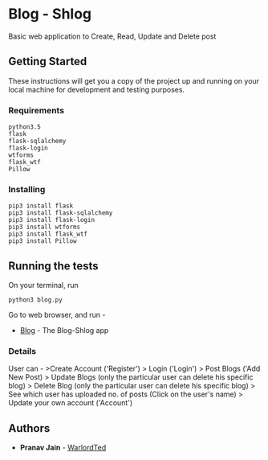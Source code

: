 # Blog - Shlog

Basic web application to Create, Read, Update and Delete post

## Getting Started

These instructions will get you a copy of the project up and running on your local machine for development and testing purposes.

### Requirements

```
python3.5
flask
flask-sqlalchemy
flask-login
wtforms
flask_wtf
Pillow
```

### Installing

```
pip3 install flask
pip3 install flask-sqlalchemy
pip3 install flask-login
pip3 install wtforms
pip3 install flask_wtf
pip3 install Pillow
```

## Running the tests

On your terminal, run

```
python3 blog.py
```

Go to web browser, and run - 
* [Blog](0.0.0.0:8100) - The Blog-Shlog app

### Details

User can - 
	>Create Account ('Register')
	> Login ('Login')
	> Post Blogs ('Add New Post)
	> Update Blogs (only the particular user can delete his specific blog)
	> Delete Blog (only the particular user can delete his specific blog)
	> See which user has uploaded no. of posts (Click on the user's name)
	> Update your own account ('Account')


## Authors

* **Pranav Jain** - [WarlordTed](https://github.com/WarlordTed)


